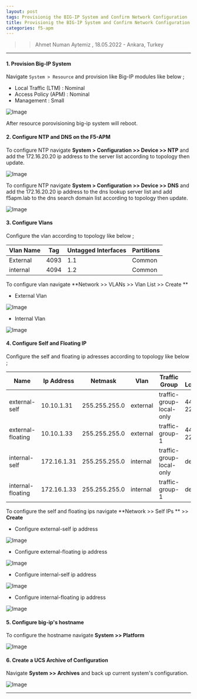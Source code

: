 ```yaml
---
layout: post
tags: Provisionig the BIG-IP System and Confirm Network Configuration
title: Provisionig the BIG-IP System and Confirm Network Configuration
categories: f5-apm
---
```


>> Ahmet Numan Aytemiz , 18.05.2022 - Ankara, Turkey

---

#### 1. Provision Big-IP System

Navigate `System > Resource` and provision like Big-IP modules like below ;

- Local Traffic (LTM) : Nominal
- Access Policy (APM) : Nominal
- Management : Small

![Image](/img/resource-provision.png)

After resource porovisioning big-ip system will reboot.

#### 2. Configure NTP and DNS on the F5-APM

To configure NTP navigate **System > Configuration >> Device >> NTP**  and add the 172.16.20.20 ip address to the server list according to topology then update.

![Image](/img/f5-ntp.png)

To configure NTP navigate **System > Configuration >> Device >> DNS**  and add the 172.16.20.20 ip address to the dns lookup server list and add f5apm.lab to the dns search domain list according to topology then update.

![Image](/img/f5-dns.png)

#### 3. Configure Vlans

Configure the vlan according to topology like below ;

| Vlan Name      | Tag         | Untagged Interfaces | Partitions  |
| -----------    | ----------- | -----------         | ----------- |
| External       |  4093       |  1.1                | Common      |
| internal       |  4094       | 1.2                 | Common      |

To configure vlan navigate **Network >> VLANs >> Vlan List >> Create **

- External Vlan

![Image](/img/external-vlan.png)

- Internal Vlan

![Image](/img/internal-vlan.png)

#### 4. Configure Self and Floating IP 

Configure the self and floating ip adresses according to topology like below ;

| Name                 | Ip Address      | Netmask          | Vlan         | Traffic Group            | Port Lockdown |
| ---------            | ---------       | -----------      | -----------  | -----------              | -----------   |
| external-self        | 10.10.1.31      | 255.255.255.0    |  external    | traffic-group-local-only | 443 and 22    | 
| external-floating    | 10.10.1.33      | 255.255.255.0    |  external    | traffic-group-1          | 443 and 22    |
| internal-self        | 172.16.1.31     | 255.255.255.0    |  internal    | traffic-group-local-only | default       | 
| internal-floating    | 172.16.1.33     | 255.255.255.0    |  internal    | traffic-group-1          | default       | 

To configure the self and floating ips navigate **Network >> Self IPs ** >> **Create**

- Configure external-self ip address

![Image](/img/external-self.png)

- Configure external-floating ip address

![Image](/img/external-floating.png)

- Configure internal-self ip address

![Image](/img/internal-self.png)

- Configure internal-floating ip address

![Image](/img/internal-floating.png)

#### 5. Configure big-ip's hostname

To configure the hostname navigate **System >> Platform**

![Image](/img/bigip-hostname.png)

#### 6. Create a UCS Archive of Configuration

Navigate **System >> Archives** and back up current system's configuration.

![Image](/img/backup-apm.png)

--------